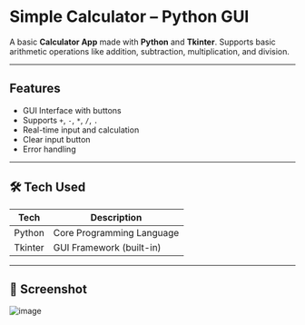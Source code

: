 # Simple Calculator – Python GUI

A basic **Calculator App** made with **Python** and **Tkinter**. Supports basic arithmetic operations like addition, subtraction, multiplication, and division.

---

##  Features

- GUI Interface with buttons
- Supports `+`, `-`, `*`, `/`, `.`
- Real-time input and calculation
- Clear input button
- Error handling

---

## 🛠️ Tech Used

| Tech      | Description                |
|-----------|----------------------------|
| Python    | Core Programming Language  |
| Tkinter   | GUI Framework (built-in)   |

---

## 📸 Screenshot
![image](https://github.com/user-attachments/assets/20863781-b580-472d-a19b-2a87477beb54)


